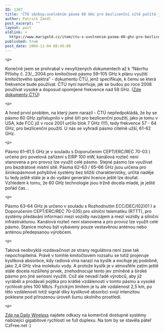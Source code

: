 ```yaml
---
ID: 1387
title: 'ČTÚ s&nbsp;uvolněním pásma 60 GHz pro bezlicenční sítě počítá jen opatrně'
author: Patrick Zandl
post_excerpt: ""
layout: post
oldlink: >
  https://www.marigold.cz/item/ctu-s-uvolnenim-pasma-60-ghz-pro-bezlicencni-site-pocita-jen-opatrne
published: true
post_date: 2004-11-04 08:49:00
---
```

	<p>
Konečně jsem se prohrabal v nevyřízených dokumentech až k &#8220;Návrhu Přílohy č. 23/_.2004 pro kmitočtové pásmo 59–105 GHz k plánu využití kmitočtového spektra&#8221; - dokumentu ČTÚ, jenž specifikuje, k čemu se která frekvence bude používat. ČTÚ nyní navrhuje, jak se budou po roce 2008 používat vysoké a doposud opomíjené frekvence nad 59 GHz. (<a href="http://www.ctu.cz/art.php?iSearch=&amp;iArt=458">Zde dokumenty ČTÚ</a>)</p>

	<p>
A hned první problém, na který jsem narazil - ČTÚ nepředpokládá, že by se pásmo 60 GHz zpřístupnilo v plné šíři pro bezlicenční použití, jako je tomu v USA, kde FCC již v roce 2001 určilo blok 7 GHz (!!!), tedy frekvence 57 - 64 GHz, pro bezlicenční použití. U nás se vyhradí pásmo citelně užší, 61-62 GHz.</p>

	<p>
Pásmo 61–61,5 GHz je v souladu s Doporučením CEPT/ERC/REC 70-03 )  určeno pro povelová zařízení s EIRP 100 mW, kanálová rozteč není stanovena a pro provoz lze využít celé pásmo. Stejné pásmo lze využívat pro bezdrátové místní sítě. Pásma 62–63 / 65–66 GHz jsou určena pro širokopásmové pohyblivé systémy bez bližší charakteristiky, určitá naděje tu tedy ještě stále je a do vydání generální licence ještě lze doufat. Vzhledem k tomu, že 60 GHz technologie jsou tržně docela mladé, je ještě pořád čas&#8230;</p>

	<p>
Pásmo 63–64 GHz je určeno v souladu s Rozhodnutím ECC/DEC/(02)01 ) a Doporučením CEPT/ERC/REC 70-035) pro silniční telematiku (RTTT), pro systémy předávání informací mezi vozidly navzájem a mezi vozidly a silniční infrastrukturou. Kanálová rozteč není stanovena a pro provoz lze využít celé pásmo. Stanice mohou být vybaveny pouze vestavěnou anténou nebo anténou předepsanou výrobcem.</p>

	<p>
Taková neobvyklá rozdavačnost ze strany regulátora není zase tak nepochopitelná. Právě v tomhle kmitočtovém rozsahu se totiž projevuje kyslíková absorbce, kdy radiová vlna narazí na kyslík a excituje jej podobně, jako 2,4 GHz vlna molekulu vody. A protože kyslík je v atmosféře zatím ještě stále docela rozšířený prvek, znehodnocuje tento jev zmíněné a široké pásmo pro jiné seriosní využití. Což ale nevadí řadě výrobců, aby již vyráběli a prodávali pojítka pro krátké vzdálenosti v tomto pásmu a vysoké rychlosti přes 100 Mb/s. Fyzickým limitem je tu ale vzdálenost 2,5 km, po této vzdálenosti totiž signál díky kyslíkové absorbci svojí intenzitou poklesne pod přirozenou úroveň šumu okolního prostředí.
</p>

	<p>
<a href="http://dailywireless.org/modules.php?name=News&amp;file=article&amp;sid=2467">Zde na Daily Wireless</a> najdete odkazy na komerčně dostupné systémy nabízející gigabitové rychlosti ve full duplexu. Na tom by se stavěla páteř CzFree.net :)
</p>
